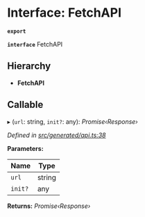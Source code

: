 # Interface: FetchAPI

**`export`** 

**`interface`** FetchAPI

## Hierarchy

* **FetchAPI**

## Callable

▸ (`url`: string, `init?`: any): *Promise‹Response›*

*Defined in [src/generated/api.ts:38](https://github.com/mailslurp/mailslurp-client-ts-js/blob/c5d4ad1/src/generated/api.ts#L38)*

**Parameters:**

Name | Type |
------ | ------ |
`url` | string |
`init?` | any |

**Returns:** *Promise‹Response›*
